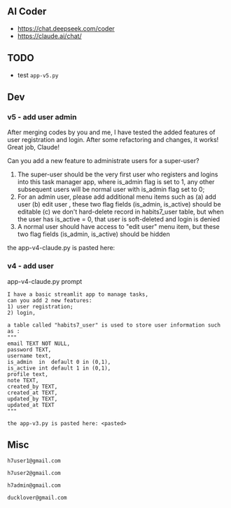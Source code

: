 ## AI Coder
- https://chat.deepseek.com/coder
- https://claude.ai/chat/


## TODO

- test `app-v5.py`

## Dev

### v5 - add user admin

After merging codes by you and me, I have tested the added features of user registration and login. After some refactoring and changes, it works!
Great job, Claude!

Can you add a new feature to administrate users for a super-user?
1) The super-user should be the very first user who registers and logins into this task manager app, where is_admin flag is set to 1, any other subsequent  users will be normal user with is_admin flag set to 0;
2) For an admin user, please add additional menu items such as
(a) add user
(b) edit user , these two flag fields (is_admin, is_active) should be editable
(c) we don't hard-delete record in habits7_user table, 
but when the user has is_active = 0, that user is soft-deleted and login is denied
3) A normal user should have access to "edit user" menu item, 
but these two flag fields (is_admin, is_active) should be hidden 

the app-v4-claude.py is pasted here: <pasted>



### v4 - add user

app-v4-claude.py prompt
```
I have a basic streamlit app to manage tasks, 
can you add 2 new features: 
1) user registration; 
2) login, 

a table called "habits7_user" is used to store user information such as : 
""" 
email TEXT NOT NULL,
password TEXT,
username text,
is_admin  in  default 0 in (0,1),
is_active int default 1 in (0,1),
profile text,
note TEXT,
created_by TEXT,
created_at TEXT,
updated_by TEXT,
updated_at TEXT
"""

the app-v3.py is pasted here: <pasted>
```


## Misc
```
h7user1@gmail.com

h7user2@gmail.com

h7admin@gmail.com

ducklover@gmail.com

```
